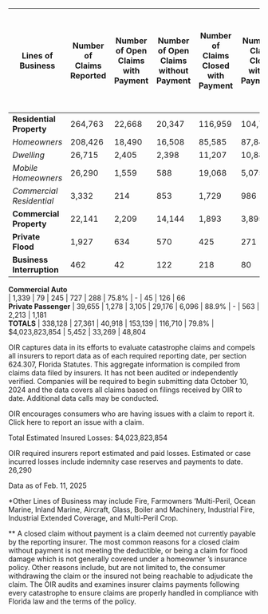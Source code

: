 **Lines of Business** |  **Number of Claims Reported** |  **Number of Open Claims with Payment** |  **Number of Open Claims without Payment** |  **Number of Claims Closed with Payment** |  **Number of Claims Closed without Payment**** |  **Percent of Claims Closed** |  **Total Incurred Loss** |  **Claims** **Closed without Payment** **due to** **** **Non-Covered** **Flood Damage** |  **Claims** **Closed without Payment** **-All Other Reasons** |  **Claims** **Closed without Payment** **due to Damage** **Below deductible**  
---|---|---|---|---|---|---|---|---|---|---  
**Residential Property** |  264,763  |  22,668  |  20,347  |  116,959  |  104,789  |  83.8%  |  $2,655,780,072  |  4,264  |  28,757  |  45,725   
_Homeowners_ |  208,426  |  18,490  |  16,508  |  85,585  |  87,843  |  83.2%  |  $1,985,403,424  |  3,492  |  23,032  |  38,531   
_Dwelling_ |  26,715  |  2,405  |  2,398  |  11,207  |  10,885  |  82%  |  $241,307,706  |  386  |  4,211  |  4,521   
_Mobile Homeowners_ |  26,290  |  1,559  |  588  |  19,068  |  5,075  |  91.8%  |  $304,713,767  |  364  |  1,305  |  2,221   
_Commercial Residential_ |  3,332  |  214  |  853  |  1,729  |  986  |  68%  |  $124,355,176  |  22  |  209  |  425   
**Commercial Property** |  22,141  |  2,209  |  14,144  |  1,893  |  3,895  |  26.1%  |  $838,245,928  |  463  |  1,642  |  1,254   
**Private Flood** |  1,927  |  634  |  570  |  425  |  271  |  37.5%  |  $79,952,427  |  55  |  29  |  114   
**Business Interruption** |  462  |  42  |  122  |  218  |  80  |  64.5%  |  $25,848,596  |  4  |  12  |  6   
**Commercial Auto**  
|  1,339  |  79  |  245  |  727  |  288  |  75.8%  |  \-  |  45  |  126  |  66   
**Private Passenger** |  39,655  |  1,278  |  3,105  |  29,176  |  6,096  |  88.9%  |  \-  |  563  |  2,213  |  1,181   
**TOTALS** |  338,128  |  27,361  |  40,918  |  153,139  |  116,710  |  79.8%  |  $4,023,823,854  |  5,452  |  33,269  |  48,804 



OIR captures data in its efforts to evaluate catastrophe claims
and compels all insurers to report data as of each required
reporting date, per section 624.307, Florida Statutes. This
aggregate information is compiled from claims data filed by
insurers. It has not been audited or independently verified.
Companies will be required to begin submitting data
October 10, 2024
and the data covers all claims based on filings received
by OIR to date. Additional data calls may be conducted.


OIR encourages consumers who are having issues with a claim to
report it. Click here to report an issue with a claim.
                                                    

Total Estimated Insured Losses:
$4,023,823,854



OIR
required insurers report estimated and paid losses.
Estimated or case incurred losses include indemnity case
reserves and payments to date.
26,290

Data as of Feb. 11, 2025

*Other Lines of Business may include Fire, Farmowners
’Multi-Peril, Ocean Marine, Inland Marine,
Aircraft, Glass, Boiler and Machinery, Industrial Fire,
Industrial Extended Coverage, and Multi-Peril Crop.

** A closed claim without payment is a claim deemed
not currently payable by the reporting insurer. The most
common reasons for a closed claim without payment is not
meeting the deductible, or being a claim for flood
damage which is not generally covered under a homeowner
’s insurance policy. Other reasons include, but
are not limited to, the consumer withdrawing the claim
or the insured not being reachable to adjudicate the
claim. The OIR audits and examines insurer claims
payments following every catastrophe to ensure claims
are properly handled in compliance with Florida law and
the terms of the policy.
